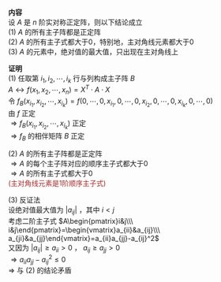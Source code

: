 **内容**  
设 $A$ 是 $n$ 阶实对称正定阵，则以下结论成立  
 $(1)$   $A$ 的所有主子阵都是正定阵  
 $(2)$   $A$ 的所有主子式都大于0，特别地，主对角线元素都大于0  
 $(3)$   $A$ 的元素中，绝对值的最大值，只出现在主对角线上  
  
**证明**  
 $(1)$  任取第 $i_1,i_2,\cdots,i_k$ 行与列构成主子阵 $B$  
 $A\leftrightarrow f(x_1,x_2,\cdots,x_n)=X^T\cdot A\cdot X$  
令 $f_B(x_{i_1},x_{i_2},\cdots,x_{i_k})=f(0,\cdots,0,x_{i_1},0,\cdots,0,x_{i_2},0,\cdots,0,x_{i_k},0,\cdots,0)$  
由 $f$ 正定  
 $\Rightarrow f_B(x_{i_1},x_{i_2},\cdots,x_{i_k})$ 正定  
 $\Rightarrow f_B$ 的相伴矩阵 $B$ 正定  
  
 $(2)$   $A$ 的所有主子阵都是正定阵  
 $\Rightarrow A$ 的每个主子阵对应的顺序主子式都大于0  
 $\Rightarrow A$ 的所有主子式都大于0  
<font color=brown>(主对角线元素是1阶顺序主子式)</font>  
  
 $(3)$  反证法  
设绝对值最大值为 $|a_{ij}|$ ，其中 $i<j$  
考虑二阶主子式 $A\begin{pmatrix}i&j\\\ i&j\end{pmatrix}=\begin{vmatrix}a_{ii}&a_{ij}\\\ a_{ji}&a_{jj}\end{vmatrix}=a_{ii}a_{jj}-a_{ij}^2$  
又因为 $|a_{ij}|\geq a_{ii}>0$ ， $a_{ij}\geq a_{jj}>0$  
 $\Rightarrow a_{ii}a_{jj}-a_{ij}^2\le0$  
 $\Rightarrow$ 与 $(2)$ 的结论矛盾  
